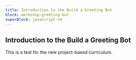 ```yaml
---
title: Introduction to the Build a Greeting Bot
block: workshop-greeting-bot
superBlock: javascript-v9
---
```


## Introduction to the Build a Greeting Bot

This is a test for the new project-based curriculum.
